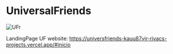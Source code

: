 # UniversalFriends

![UFr](https://github.com/rivacortez/UniversalFriends-LandingPage/assets/121280440/8a3bbed7-0c86-482e-b422-803a9e15d07a)


LandingPage UF
website: https://universfriends-kauu87vjr-rivacs-projects.vercel.app/#inicio
